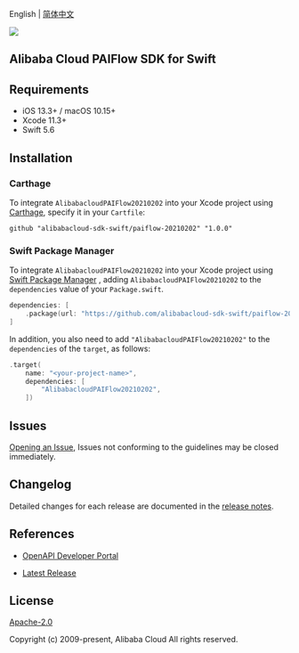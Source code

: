 English | [简体中文](README-CN.md)

![](https://aliyunsdk-pages.alicdn.com/icons/AlibabaCloud.svg)

## Alibaba Cloud PAIFlow SDK for Swift

## Requirements

- iOS 13.3+ / macOS 10.15+
- Xcode 11.3+
- Swift 5.6

## Installation

### Carthage

To integrate `AlibabacloudPAIFlow20210202` into your Xcode project using [Carthage](https://github.com/Carthage/Carthage), specify it in your `Cartfile`:

```ogdl
github "alibabacloud-sdk-swift/paiflow-20210202" "1.0.0"
```

### Swift Package Manager

To integrate `AlibabacloudPAIFlow20210202` into your Xcode project using [Swift Package Manager](https://swift.org/package-manager/) , adding `AlibabacloudPAIFlow20210202` to the `dependencies` value of your `Package.swift`.

```swift
dependencies: [
    .package(url: "https://github.com/alibabacloud-sdk-swift/paiflow-20210202.git", from: "1.0.0")
]
```

In addition, you also need to add `"AlibabacloudPAIFlow20210202"` to the `dependencies` of the `target`, as follows:

```swift
.target(
    name: "<your-project-name>",
    dependencies: [
        "AlibabacloudPAIFlow20210202",
    ])
```

## Issues

[Opening an Issue](https://github.com/alibabacloud-sdk-swift/paiflow-20210202/issues/new), Issues not conforming to the guidelines may be closed immediately.

## Changelog

Detailed changes for each release are documented in the [release notes](./ChangeLog.txt).

## References

* [OpenAPI Developer Portal](https://next.api.alibabacloud.com/home)
- [Latest Release](https://github.com/alibabacloud-sdk-swift/paiflow-20210202)

## License

[Apache-2.0](http://www.apache.org/licenses/LICENSE-2.0)

Copyright (c) 2009-present, Alibaba Cloud All rights reserved.
